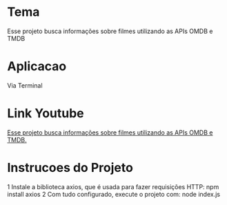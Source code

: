 # Tema 
Esse projeto busca informações sobre filmes utilizando as APIs OMDB e TMDB

# Aplicacao
Via Terminal

# Link Youtube 
[Esse projeto busca informações sobre filmes utilizando as APIs OMDB e TMDB.](https://youtu.be/2Wa_jauHSsI)

# Instrucoes do Projeto
1 Instale a biblioteca axios, que é usada para fazer requisições HTTP: npm install axios
2 Com tudo configurado, execute o projeto com: node index.js





